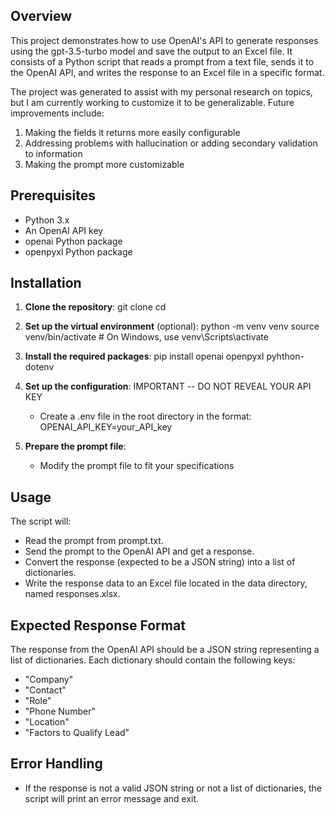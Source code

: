 ## Overview
This project demonstrates how to use OpenAI's API to generate responses using the gpt-3.5-turbo model and save the output to an Excel file. It consists of a Python script that reads a prompt from a text file, sends it to the OpenAI API, and writes the response to an Excel file in a specific format.

The project was generated to assist with my personal research on topics, but I am currently working to customize it to be generalizable. Future improvements include:
1. Making the fields it returns more easily configurable
2. Addressing problems with hallucination or adding secondary validation to information
3. Making the prompt more customizable

## Prerequisites
- Python 3.x
- An OpenAI API key
- openai Python package
- openpyxl Python package

## Installation

1. **Clone the repository**:
   git clone <repository-url>
   cd <repository-directory>
   
2. **Set up the virtual environment** (optional):
   python -m venv venv
   source venv/bin/activate  # On Windows, use venv\\Scripts\\activate
   
3. **Install the required packages**:
   pip install openai openpyxl pyhthon-dotenv
   
4. **Set up the configuration**:
IMPORTANT -- DO NOT REVEAL YOUR API KEY 
   - Create a .env file in the root directory in the format:
     OPENAI_API_KEY=your_API_key

5. **Prepare the prompt file**:
   - Modify the prompt file to fit your specifications

## Usage
The script will:

   - Read the prompt from prompt.txt.
   - Send the prompt to the OpenAI API and get a response.
   - Convert the response (expected to be a JSON string) into a list of dictionaries.
   - Write the response data to an Excel file located in the data directory, named responses.xlsx.

## Expected Response Format
The response from the OpenAI API should be a JSON string representing a list of dictionaries. Each dictionary should contain the following keys:
- "Company"
- "Contact"
- "Role"
- "Phone Number"
- "Location"
- "Factors to Qualify Lead"

## Error Handling
- If the response is not a valid JSON string or not a list of dictionaries, the script will print an error message and exit.
